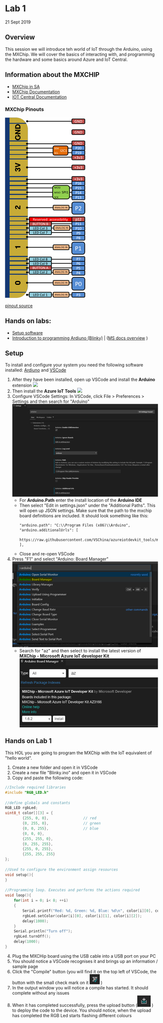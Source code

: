 # Lab 1
21 Sept 2019

## Overview
This session we will introduce teh world of IoT through the Arduino, using the MXChip. 
We will cover the basics of interacting with, and programming the hardware and some basics around Azure and IoT Central.

## Information about the MXCHIP
- [MXChip in SA](https://za.rs-online.com/web/p/radio-frequency-development-kits/1845096/)
- [MXChip Documentation](https://microsoft.github.io/azure-iot-developer-kit/docs/projects/)
- [IOT Central Documentation](https://docs.microsoft.com/en-us/azure/iot-central/)

### MXChip Pinouts
![mxchip_pinouts](.images/mxchip_pinouts.png)

[pinout source](https://github.com/peterblazejewicz/az3166-mxchip-iot-devkit-pinout)



## Hands on labs:
- [Setup software](#setup) 
- [Introduction to programming Ardiuno (Blinky)](#hands-on-lab-1) | ([MS docs overview](https://docs.microsoft.com/en-us/azure/iot-hub/iot-hub-arduino-iot-devkit-az3166-get-started) )

## Setup
To install and configure your system you need the following software installed:
[Ardiuno](http://arduino.cc/) and [VSCode](https://code.visualstudio.com/Download)

1. After they have been installed, open up VSCode and install the **Arduino** extension
   ![](https://docs.microsoft.com/en-us/azure/iot-hub/media/iot-hub-arduino-devkit-az3166-get-started/getting-started/install-arduino.png)
2. Then install the **Azure IoT Tools**
   ![](https://docs.microsoft.com/en-us/azure/iot-hub/media/iot-hub-arduino-devkit-az3166-get-started/getting-started/install-azure-iot-tools.png)
3. Configure VSCode Settings:
In VSCode, click File > Preferences > Settings and then search for "Arduino"
   ![arduino_settings.PNG](.images/arduino_settings.PNG)
   - For **Arduino.Path** enter the install location of the **Arduino IDE**
   - Then select "Edit in settings.json" under the "Additional Paths". This will open up JSON settings. Make sure that the path to the mxchip board definitions are included. It should look something like this:  
      ```
      "arduino.path": "C:\\Program Files (x86)\\Arduino",
      "arduino.additionalUrls": [
           https://raw.githubusercontent.com/VSChina/azureiotdevkit_tools/master/package_azureboard_index.json"
      ],
      ```
   - Close and re-open VSCode
7. Press "F1" and select "Arduino: Board Manager"  
   ![arduino_bardmanager.PNG](.images/arduino_boardmanager.PNG)
   - Search for "az" and then select to install the latest version of **MXChip - Microsoft Azure IoT developer Kit**
     ![arduino_boardmanager_setting.PNG](.images/arduino_boardmanager_setting.PNG)


## Hands on Lab 1
This HOL you are going to program the MXChip with the IoT equivalent of "hello world".

1. Create a new folder and open it in VSCode
2. Create a new file "Blinky.ino" and open it in VSCode
3. Copy and paste the following code:
```c
//Include required libraries
#include "RGB_LED.h"

//define globals and constants
RGB_LED rgbLed;
uint8_t color[][3] = {
        {255, 0, 0},                // red
        {0, 255, 0},                // green
        {0, 0, 255},                // blue
        {0, 0, 0},
        {255, 255, 0},
        {0, 255, 255},
        {255, 0, 255},
        {255, 255, 255}
};

//Used to configure the environment assign resources 
void setup(){
}

//Programming loop. Executes and performs the actions required
void loop(){
    for(int i = 0; i< 8; ++i)
    {
        Serial.printf("Red: %d, Green: %d, Blue: %d\n", color[i][0], color[i][1], color[i][2]);
        rgbLed.setColor(color[i][0], color[i][1], color[i][2]);
        delay(1000);
    }
    Serial.println("Turn off");
    rgbLed.turnOff();
    delay(1000);
}
```
4. Plug the MXCHip board using the USB cable into a USB port on your PC
5. You should notice a VSCode recognises it and brings up an information / sample page
6. Click the "Compile" button (you will find it on the top left of VSCode, the button with the small check mark on it ![vscode_compile.PNG](.images/vscode_compile.PNG) )
7. In the output window you will notice a compile has started. It should complete without any issues
8. When it has completed successfully, press the upload button (![arduino_upload.PNG](.images/vscode_upload.PNG) ) to deploy the code to the device. You should notice, when the upload has completed the RGB Led starts flashing different colours
